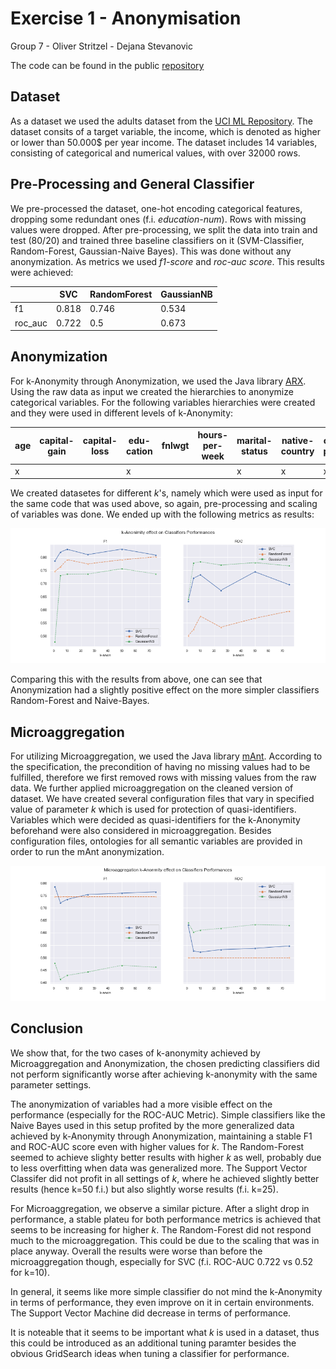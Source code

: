 # Exercise 1 - Anonymisation
Group 7 - Oliver Stritzel - Dejana Stevanovic

The code can be found in the public [repository](https://github.com/oStritze/speml)

## Dataset
As a dataset we used the adults dataset from the [UCI ML Repository](https://archive.ics.uci.edu/ml/datasets/Adult). The dataset consits of a target variable, the income, which is denoted as higher or lower than 50.000\$ per year income. 
The dataset includes 14 variables, consisting of categorical and numerical values, with over 32000 rows. 

## Pre-Processing and General Classifier
We pre-processed the dataset, one-hot encoding categorical features, dropping some redundant ones (f.i. *education-num*). Rows with missing values were dropped. After pre-processing, we split the data into train and test (80/20) and trained three baseline classifiers on it (SVM-Classifier, Random-Forest, Gaussian-Naive Bayes). This was done without any anonymization. As metrics we used *f1-score* and *roc-auc score*. This results were achieved:

|         |      SVC |   RandomForest |   GaussianNB |
|---------|----------|----------------|--------------|
| f1      | 0.818 |       0.746 |     0.534 |
| roc_auc | 0.722 |       0.5      |     0.673 |

## Anonymization
For k-Anonymity through Anonymization, we used the Java library [ARX](https://arx.deidentifier.org/development/api/). Using the raw data as input we created the hierarchies to anonymize categorical variables. For the following variables hierarchies were created and they were used in different levels of k-Anonymity:

| age | capital-gain | capital-loss | edu-cation | fnlwgt | hours-per-week |marital-status | native-country | occu-pation | race | relation-ship | sex | work-class |
|---|---|---|---|---|---|---|---|---|---|---|---|---|
| x |  |   | x  |   |   | x  | x  | x  |  x | x  | x | x  |

We created datasetes for different *k*'s, namely  which were used as input for the same code that was used above, so again, pre-processing and scaling of variables was done. We ended up with the following metrics as results:

![k-anon](k-anon.png)

Comparing this with the results from above, one can see that Anonymization had a slightly positive effect on the more simpler classifiers Random-Forest and Naive-Bayes. 

[//]: # (This leads to the assumption that indeed some level of generalization through anonymization was good for the classifiers performance, which might have overfitted on the non-generalized data, but too much generalization might worsen the effect again. )


## Microaggregation
For utilizing Microaggregation, we used the Java library [mAnt](https://github.com/CrisesUrv/microaggregation-based_anonymization_tool). According to the specification, the precondition of having no missing values had to be fulfilled, therefore we first removed rows with missing values from the raw data. We further applied microaggregation on the cleaned version of dataset. We have created several configuration files that vary in specified value of parameter *k* which is used for protection of quasi-identifiers. Variables which were decided as quasi-identifiers for the k-Anonymity beforehand were also considered in microaggregation. Besides configuration files, ontologies for all semantic variables are provided in order to run the mAnt anonymization.

![k-micro](k-micro.png)

## Conclusion
We show that, for the two cases of k-anonymity achieved by Microaggregation and Anonymization, the  chosen predicting classifiers did not perform significantly worse after achieving k-anonymity with the same parameter settings. 

The anonymization of variables had a more visible effect on the performance (especially for the ROC-AUC Metric). Simple classifiers like the Naive Bayes used in this setup profited by the more generalized data achieved by k-Anonymity through Anonymization, maintaining a stable F1 and ROC-AUC score even with higher values for _k_. The Random-Forest seemed to achieve slighty better results with higher _k_ as well, probably due to less overfitting when data was generalized more. The Support Vector Classifer did not profit in all settings of _k_, where he achieved slightly better results (hence k=50 f.i.) but also slightly worse results (f.i. k=25). 

For Microaggregation, we observe a similar picture. After a slight drop in performance, a stable plateu for both performance metrics is achieved that seems to be increasing for higher _k_. The Random-Forest did not respond much to the microaggregation. This could be due to the scaling that was in place anyway. Overall the results were worse than before the microaggregation though, especially for SVC (f.i. ROC-AUC 0.722 vs 0.52 for k=10).

In general, it seems like more simple classifier do not mind the k-Anonymity in terms of performance, they even improve on it in certain environments. The Support Vector Machine did decrease in terms of performance. 

It is noteable that it seems to be important what _k_ is used in a dataset, thus this could be introduced as an additional tuning paramter besides the obvious GridSearch ideas when tuning a classifier for performance.